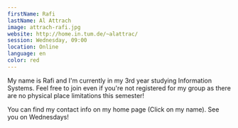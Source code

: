 ```yaml
---
firstName: Rafi
lastName: Al Attrach
image: attrach-rafi.jpg
website: http://home.in.tum.de/~alattrac/
session: Wednesday, 09:00
location: Online
language: en
color: red
---
```


My name is Rafi and I'm currently in my 3rd year studying Information Systems. Feel free to join even if you're not registered for my group as there are no physical place limitations this semester!

You can find my contact info on my home page (Click on my name). See you on Wednesdays!
